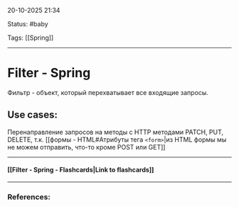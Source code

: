 
20-10-2025 21:34

Status: #baby 

Tags: [[Spring]]

---
# Filter - Spring

Фильтр - объект, который перехватывает все входящие запросы.



## Use cases:

Перенаправление запросов на методы с HTTP методами PATCH, PUT, DELETE, т.к. [[формы - HTML#Атрибуты тега `<form>`|из HTML формы мы не можем отправить, что-то кроме POST или GET]]

----
#### [[Filter - Spring - Flashcards|Link to flashcards]]



---
### References:

